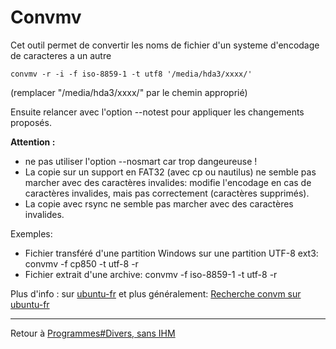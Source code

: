 # Convmv

Cet outil permet de convertir les noms de fichier d'un systeme
d'encodage de caracteres a un autre

`convmv -r -i -f iso-8859-1 -t utf8 '/media/hda3/xxxx/'`

(remplacer "/media/hda3/xxxx/" par le chemin approprié)

Ensuite relancer avec l'option --notest pour appliquer les changements
proposés.

**Attention :**

- ne pas utiliser l'option --nosmart car trop dangeureuse !
- La copie sur un support en FAT32 (avec cp ou nautilus) ne semble pas
  marcher avec des caractères invalides: modifie l'encodage en cas de
  caractères invalides, mais pas correctement (caractères supprimés).
- La copie avec rsync ne semble pas marcher avec des caractères
  invalides.

Exemples:

- Fichier transféré d'une partition Windows sur une partition UTF-8
  ext3: convmv -f cp850 -t utf-8 -r
- Fichier extrait d'une archive: convmv -f iso-8859-1 -t utf-8 -r

Plus d'info : sur
[ubuntu-fr](http://doc.ubuntu-fr.org/tutoriel/comment_resoudre_les_problemes_invalid_encoding)
et plus généralement: [Recherche convm sur
ubuntu-fr](http://doc.ubuntu-fr.org/?do=search&id=convmv)

------------------------------------------------------------------------

Retour à [Programmes#Divers, sans IHM](Programmes#Divers,_sans_IHM "wikilink")
